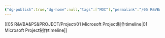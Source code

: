 ```yaml
---
{"dg-publish":true,"dg-home":null,"tags":["MOC"],"permalink":"/05 R&VBA&PS&PROJECT/Project/__Index_of__Project/","dgPassFrontmatter":true}
---
```



 [[05 R&VBA&PS&PROJECT/Project/01 Microsoft Project制作timeline\|01 Microsoft Project制作timeline]]

